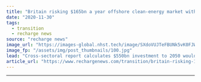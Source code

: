 ```yaml
---
title: "Britain risking $165bn a year offshore clean-energy market without big 'frontloaded' spend"
date: "2020-11-30"
tags: 
  - transition
  - recharge news
source: "recharge news"
image_url: "https://images-global.nhst.tech/image/SXdoVUJTeFBUNk5vK0FJWkd2VmhIdDlHOGQ5aHlqTndPcDdmVmgxejhYcz0=/nhst/binary/d9d0e65096229daae863d00ae50dc49e"
image_fp: "/assets/img/post_thumbnails/100.jpg"
lead: "Cross-sectoral report calculates $550bn investment to 2050 would transform UK North Sea into renewables powerhouse and create over 230,000 jobs"
article_url: "https://www.rechargenews.com/transition/britain-risking-165bn-a-year-offshore-clean-energy-market-without-big-frontloaded-spend/2-1-921347"
---
```


---
